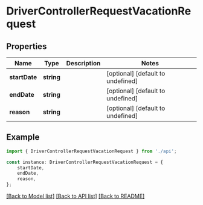 # DriverControllerRequestVacationRequest


## Properties

Name | Type | Description | Notes
------------ | ------------- | ------------- | -------------
**startDate** | **string** |  | [optional] [default to undefined]
**endDate** | **string** |  | [optional] [default to undefined]
**reason** | **string** |  | [optional] [default to undefined]

## Example

```typescript
import { DriverControllerRequestVacationRequest } from './api';

const instance: DriverControllerRequestVacationRequest = {
    startDate,
    endDate,
    reason,
};
```

[[Back to Model list]](../README.md#documentation-for-models) [[Back to API list]](../README.md#documentation-for-api-endpoints) [[Back to README]](../README.md)
